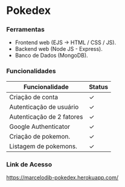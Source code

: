 # Pokedex


### Ferramentas
- Frontend web (EJS -> HTML / CSS / JS).
- Backend web (Node JS - Express).
- Banco de Dados (MongoDB).

### Funcionalidades
| Funcionalidade | Status |
| ------ | ------ |
| Criação de conta | ✓ |
| Autenticação de usuário | ✓ |
| Autenticação de 2 fatores | ✓ |
| Google Authenticator | ✓ |
| Criação de pokemon. | ✓ |
| Listagem de pokemons. | ✓ |

### Link de Acesso
https://marcelodib-pokedex.herokuapp.com/
